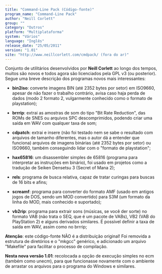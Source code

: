 ```yaml
---
title: "Command-Line Pack (Código-fonte)"
program_name: "Command-Line Pack"
author: "Neill Corlett"
group: ""
category: "Outros"
platform: "Multiplataforma"
system: "Vários"
language: "Inglês"
release_date: "25/05/2011"
version: "1.01"
site: "http://www.neillcorlett.com/cmdpack/ (fora do ar)"
---
```

Conjunto de utilitários desenvolvidos por <b>Neill Corlett</b> ao longo dos tempos, muitos são novos e todos agora são licenciados pela GPL v3 (ou posterior). Segue uma breve descrição dos programas novos mais interessantes:

- <b>bin2iso</b>: converte imagens BIN (até 2352 bytes por setor) em ISO9660, apesar de não fazer o trabalho contrário, avisa caso haja perda de dados (modo 2 formato 2, vulgarmente conhecido como o formato de playstation);

- <b>brrrip</b>: extrai as amostras de som do tipo "Bit Rate Reduction", das ROMs de SNES ou arquivos SPC descomprimidos, podendo criar uma saída em WAV com qualquer taxa de som;

- <b>cdpatch</b>: extrai e insere (não foi testado nem se sabe o resultado com arquivos de tamanho diferentes, mas o autor dá a entender que funciona) arquivos de imagens binárias (até 2352 bytes por setor) ou ISO9660, também conseguindo lidar com o "formato de playstation";

- <b>hax65816</b>: um disassembler simples de 65816 (programa para interpretar as instruções em binário), foi usado em projetos como a tradução de Seiken Densetsu 3 (Secret of Mana 2);

- <b>rels</b>: programa de busca relativa, capaz de tratar curingas para buscas de 16 bits e afins;

- <b>screamf</b>: programa para converter do formato AMF (usado em antigos jogos de DOS, sendo um MOD convertido) para S3M (um formato da linha do MOD, mais conhecido e suportado);

- <b>vb2rip</b>: programa para extrair sons (músicas, se você der sorte) no formato VAB (não trata o SEQ, que é um pacote de VABs), VB2 (VAB do PlayStation 2) e alguns derivados similares. É possível definir a taxa de saída em WAV, assim como no brrrip;

<b>Atenção</b>: este código-fonte NÃO é a distribuição original! Foi removida a estrutura de diretórios e o "mkgcc" genérico, e adicionado um arquivo "Makefile" para facilitar o processo de compilação.

<b>Nesta nova versão 1.01</b>: recolocada a opção de execução simples no ecm (também como unecm), para que funcionasse novamente com o ambiente de arrastar os arquivos para o programa do Windows e similares.

